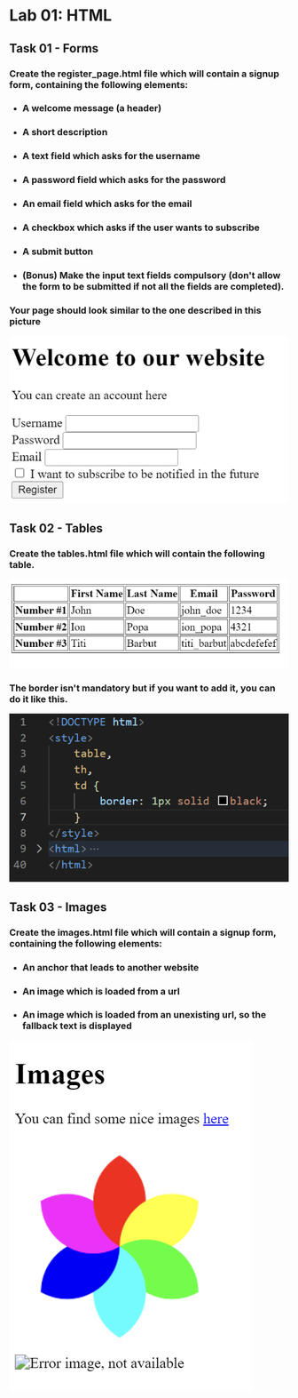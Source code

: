 # Lab 01: HTML
## Task 01 - Forms  
### Create the **register_page.html** file which will contain a signup form, containing the following elements:  
- ### A welcome message (a header)
- ### A short description
- ### A text field which asks for the username
- ### A password field which asks for the password
- ### An email field which asks for the email
- ### A checkbox which asks if the user wants to subscribe
- ### A submit button
- ### **(Bonus)** Make the input text fields compulsory (don't allow the form to be submitted if not all the fields are completed).

### Your page should look similar to the one described in this picture

![](/outputs/2022-11-25-19-17-30.png)

## Task 02 - Tables
### Create the **tables.html** file which will contain the following table.

![](/outputs/2022-11-25-19-09-17.png)

### The border isn't mandatory but if you want to add it, you can do it like this.

![](/outputs/2022-11-25-19-18-49.png)

## Task 03 - Images
### Create the **images.html** file which will contain a signup form, containing the following elements:  
- ### An anchor that leads to another website
- ### An image which is loaded from a url
- ### An image which is loaded from an unexisting url, so the fallback text is displayed
 
![](/outputs/2022-11-25-193317.png)